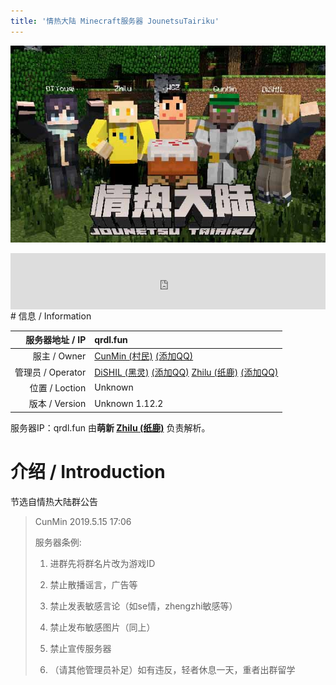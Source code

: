 ```yaml
---
title: '情热大陆 Minecraft服务器 JounetsuTairiku'
---
```


![](home.jpg)

<iframe style="width:728px;height:90px;max-width:100%;border:none;display:block;margin:auto" src="https://namemc.com/server/jt.zhilu.fun/embed" width="728" height="90"></iframe>
# 信息 / Information

|   服务器地址 / IP | qrdl.fun                                                     |
| ----------------: | :----------------------------------------------------------- |
|      服主 / Owner | [CunMin (村民)](https://zh-cn.namemc.com/profile/CunMin.1) [(添加QQ)](http://wpa.qq.com/msgrd?v=3&uin=1041397896&site=qq&menu=yes) |
| 管理员 / Operator | [DiSHIL (黑灵)](https://zh-cn.namemc.com/profile/DiSHIL.1) [(添加QQ)](http://wpa.qq.com/msgrd?v=3&uin=1524811747&site=qq&menu=yes) [Zhilu (纸鹿)](https://zh-cn.namemc.com/profile/Zhilu.2) [(添加QQ)](http://wpa.qq.com/msgrd?v=3&uin=2399052066&site=qq&menu=yes) |
|    位置 / Loction | Unknown                                                      |
|    版本 / Version | Unknown 1.12.2                                               |

服务器IP：qrdl.fun 由**萌新 [Zhilu (纸鹿)](https://zh-cn.namemc.com/profile/Zhilu.2)** 负责解析。



# 介绍 / Introduction

节选自情热大陆群公告

> CunMin 2019.5.15 17:06
>
> 服务器条例:
>
> 1. 进群先将群名片改为游戏ID
>
> 2. 禁止散播谣言，广告等
>
> 3. 禁止发表敏感言论（如se情，zhengzhi敏感等）
>
> 4. 禁止发布敏感图片（同上）
>
> 5. 禁止宣传服务器
>
> 6. （请其他管理员补足）如有违反，轻者休息一天，重者出群留学